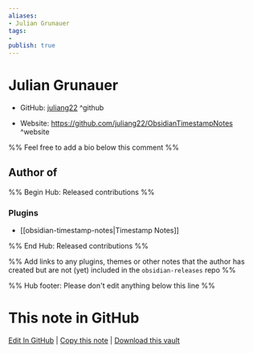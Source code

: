 ```yaml
---
aliases:
- Julian Grunauer
tags:
- 
publish: true
---
```


# Julian Grunauer

- GitHub: [juliang22](https://github.com/juliang22/) ^github
<!-- - Discord: `@` ^discord-->
- Website: <https://github.com/juliang22/ObsidianTimestampNotes> ^website
<!-- - [[Publish sites|Publish site]]: <https://> ^publish-->

%% Feel free to add a bio below this comment %%


## Author of

%% Begin Hub: Released contributions %%
### Plugins
- [[obsidian-timestamp-notes|Timestamp Notes]]

%% End Hub: Released contributions %%

%% Add links to any plugins, themes or other notes that the author has created but are not (yet) included in the `obsidian-releases` repo %%

<!--
### Unlisted plugins
-->

<!--
### Others
-->

<!--
## Sponsor this author
-->

<!-- - [[GitHub sponsors]]: [Sponsor @juliang22 on GitHub Sponsors](https://github.com/sponsors/juliang22) ^github-sponsor-->
<!-- - [[Buy me a coffee]]: <https://> ^buy-me-a-coffee-->
<!-- - [[PayPal]]: <https://> ^paypal-->
<!-- - [[Patreon]]: <https://> ^patreon-->

<!--
## Follow this author
-->

<!-- - [[YouTube Channels|On YouTube]]: <https://> ^youtube-->
<!-- - Twitter: <https://> ^twitter-->
<!-- - ... -->

%% Hub footer: Please don't edit anything below this line %%

# This note in GitHub

<span class="git-footer">[Edit In GitHub](https://github.dev/obsidian-community/obsidian-hub/blob/main/01%20-%20Community/People/juliang22.md "git-hub-edit-note") | [Copy this note](https://raw.githubusercontent.com/obsidian-community/obsidian-hub/main/01%20-%20Community/People/juliang22.md "git-hub-copy-note") | [Download this vault](https://github.com/obsidian-community/obsidian-hub/archive/refs/heads/main.zip "git-hub-download-vault") </span>
